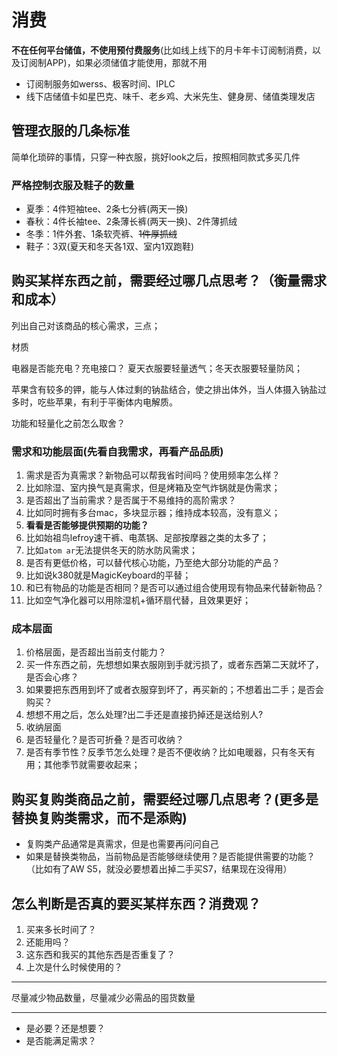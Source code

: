 # 消费

**不在任何平台储值，不使用预付费服务**(比如线上线下的月卡年卡订阅制消费，以及订阅制APP)，如果必须储值才能使用，那就不用

- 订阅制服务如werss、极客时间、IPLC
- 线下店储值卡如星巴克、味千、老乡鸡、大米先生、健身房、储值类理发店


## 管理衣服的几条标准

简单化琐碎的事情，只穿一种衣服，挑好look之后，按照相同款式多买几件

### 严格控制衣服及鞋子的数量

- 夏季：4件短袖tee、2条七分裤(两天一换)
- 春秋：4件长袖tee、2条薄长裤(两天一换)、2件薄抓绒
- 冬季：1件外套、1条软壳裤、~~1件厚抓绒~~
- 鞋子：3双(夏天和冬天各1双、室内1双跑鞋)


## 购买某样东西之前，需要经过哪几点思考？（衡量需求和成本）

列出自己对该商品的核心需求，三点；

材质

电器是否能充电？充电接口？
夏天衣服要轻量透气；冬天衣服要轻量防风；

苹果含有较多的钾，能与人体过剩的钠盐结合，使之排出体外，当人体摄入钠盐过多时，吃些苹果，有利于平衡体内电解质。

功能和轻量化之前怎么取舍？

### 需求和功能层面(先看自我需求，再看产品品质)

1. 需求是否为真需求？新物品可以帮我省时间吗？使用频率怎么样？
  1. 比如除湿、室内换气是真需求，但是烤箱及空气炸锅就是伪需求；
2. 是否超出了当前需求？是否属于不易维持的高阶需求？
  1. 比如同时拥有多台mac，多块显示器；维持成本较高，没有意义；
3. **看看是否能够提供预期的功能？**
  1. 比如始祖鸟lefroy速干裤、电蒸锅、足部按摩器之类的太多了；
  2. 比如`atom ar`无法提供冬天的防水防风需求；
4. 是否有更低价格，可以替代核心功能，乃至绝大部分功能的产品？
  1. 比如说k380就是MagicKeyboard的平替；
5. 和已有物品的功能是否相同？是否可以通过组合使用现有物品来代替新物品？
  1. 比如空气净化器可以用除湿机+循环扇代替，且效果更好；

### 成本层面

1. 价格层面，是否超出当前支付能力？
  1. 买一件东西之前，先想想如果衣服刚到手就污损了，或者东西第二天就坏了，是否会心疼？
  2. 如果要把东西用到坏了或者衣服穿到坏了，再买新的；不想着出二手；是否会购买？
  3. 想想不用之后，怎么处理?出二手还是直接扔掉还是送给别人?
2. 收纳层面
  1. 是否轻量化？是否可折叠？是否可收纳？
  2. 是否有季节性？反季节怎么处理？是否不便收纳？比如电暖器，只有冬天有用；其他季节就需要收起来；




## 购买复购类商品之前，需要经过哪几点思考？(更多是替换复购类需求，而不是添购)

- 复购类产品通常是真需求，但是也需要再问问自己
- 如果是替换类物品，当前物品是否能够继续使用？是否能提供需要的功能？（比如有了AW S5，就没必要想着出掉二手买S7，结果现在没得用）


## 怎么判断是否真的要买某样东西？消费观？

1. 买来多长时间了？
2. 还能用吗？
3. 这东西和我买的其他东西是否重复了？
4. 上次是什么时候使用的？


---

尽量减少物品数量，尽量减少必需品的囤货数量

---

- 是必要？还是想要？
- 是否能满足需求？
